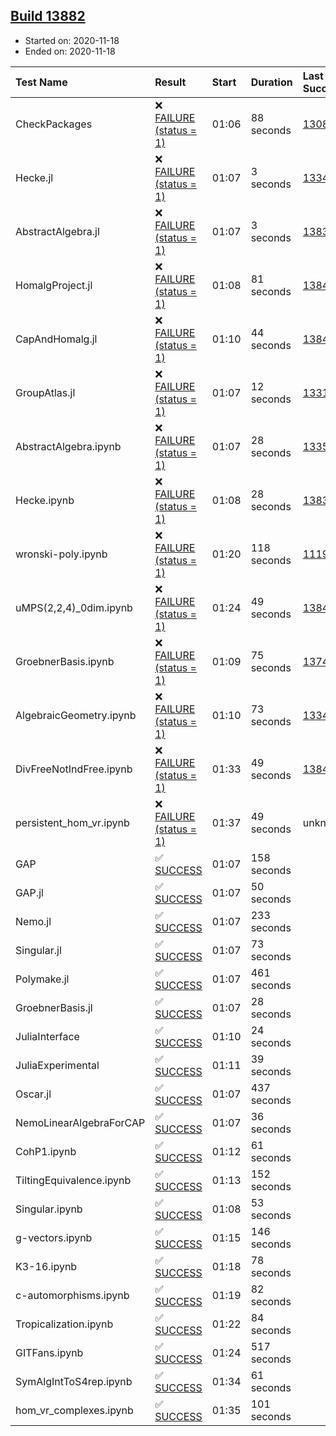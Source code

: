 ## [Build 13882](https://oscarci.mathematik.uni-kl.de/job/oscar/13882/)

* Started on: 2020-11-18
* Ended on: 2020-11-18

| Test Name    | Result | Start | Duration | Last Success | First Failure |
|:-------------|:-------|:------|:---------|:-------------|:--------------|
| CheckPackages | ❌ [FAILURE (status = 1)](https://oscarci.mathematik.uni-kl.de/job/oscar/13882/artifact/logs/build-13882/CheckPackages.log) | 01:06 | 88 seconds | [13085](https://oscarci.mathematik.uni-kl.de/job/oscar/13085/) | [13086](https://oscarci.mathematik.uni-kl.de/job/oscar/13086/) |
| Hecke.jl | ❌ [FAILURE (status = 1)](https://oscarci.mathematik.uni-kl.de/job/oscar/13882/artifact/logs/build-13882/Hecke.jl.log) | 01:07 | 3 seconds | [13341](https://oscarci.mathematik.uni-kl.de/job/oscar/13341/) | [13342](https://oscarci.mathematik.uni-kl.de/job/oscar/13342/) |
| AbstractAlgebra.jl | ❌ [FAILURE (status = 1)](https://oscarci.mathematik.uni-kl.de/job/oscar/13882/artifact/logs/build-13882/AbstractAlgebra.jl.log) | 01:07 | 3 seconds | [13837](https://oscarci.mathematik.uni-kl.de/job/oscar/13837/) | [13838](https://oscarci.mathematik.uni-kl.de/job/oscar/13838/) |
| HomalgProject.jl | ❌ [FAILURE (status = 1)](https://oscarci.mathematik.uni-kl.de/job/oscar/13882/artifact/logs/build-13882/HomalgProject.jl.log) | 01:08 | 81 seconds | [13845](https://oscarci.mathematik.uni-kl.de/job/oscar/13845/) | [13846](https://oscarci.mathematik.uni-kl.de/job/oscar/13846/) |
| CapAndHomalg.jl | ❌ [FAILURE (status = 1)](https://oscarci.mathematik.uni-kl.de/job/oscar/13882/artifact/logs/build-13882/CapAndHomalg.jl.log) | 01:10 | 44 seconds | [13845](https://oscarci.mathematik.uni-kl.de/job/oscar/13845/) | [13846](https://oscarci.mathematik.uni-kl.de/job/oscar/13846/) |
| GroupAtlas.jl | ❌ [FAILURE (status = 1)](https://oscarci.mathematik.uni-kl.de/job/oscar/13882/artifact/logs/build-13882/GroupAtlas.jl.log) | 01:07 | 12 seconds | [13311](https://oscarci.mathematik.uni-kl.de/job/oscar/13311/) | [13312](https://oscarci.mathematik.uni-kl.de/job/oscar/13312/) |
| AbstractAlgebra.ipynb | ❌ [FAILURE (status = 1)](https://oscarci.mathematik.uni-kl.de/job/oscar/13882/artifact/logs/build-13882/AbstractAlgebra.ipynb.log) | 01:07 | 28 seconds | [13355](https://oscarci.mathematik.uni-kl.de/job/oscar/13355/) | [13356](https://oscarci.mathematik.uni-kl.de/job/oscar/13356/) |
| Hecke.ipynb | ❌ [FAILURE (status = 1)](https://oscarci.mathematik.uni-kl.de/job/oscar/13882/artifact/logs/build-13882/Hecke.ipynb.log) | 01:08 | 28 seconds | [13837](https://oscarci.mathematik.uni-kl.de/job/oscar/13837/) | [13838](https://oscarci.mathematik.uni-kl.de/job/oscar/13838/) |
| wronski-poly.ipynb | ❌ [FAILURE (status = 1)](https://oscarci.mathematik.uni-kl.de/job/oscar/13882/artifact/logs/build-13882/wronski-poly.ipynb.log) | 01:20 | 118 seconds | [11192](https://oscarci.mathematik.uni-kl.de/job/oscar/11192/) | [11193](https://oscarci.mathematik.uni-kl.de/job/oscar/11193/) |
| uMPS(2,2,4)_0dim.ipynb | ❌ [FAILURE (status = 1)](https://oscarci.mathematik.uni-kl.de/job/oscar/13882/artifact/logs/build-13882/uMPS-2-2-4-_0dim.ipynb.log) | 01:24 | 49 seconds | [13841](https://oscarci.mathematik.uni-kl.de/job/oscar/13841/) | [13842](https://oscarci.mathematik.uni-kl.de/job/oscar/13842/) |
| GroebnerBasis.ipynb | ❌ [FAILURE (status = 1)](https://oscarci.mathematik.uni-kl.de/job/oscar/13882/artifact/logs/build-13882/GroebnerBasis.ipynb.log) | 01:09 | 75 seconds | [13748](https://oscarci.mathematik.uni-kl.de/job/oscar/13748/) | [13749](https://oscarci.mathematik.uni-kl.de/job/oscar/13749/) |
| AlgebraicGeometry.ipynb | ❌ [FAILURE (status = 1)](https://oscarci.mathematik.uni-kl.de/job/oscar/13882/artifact/logs/build-13882/AlgebraicGeometry.ipynb.log) | 01:10 | 73 seconds | [13341](https://oscarci.mathematik.uni-kl.de/job/oscar/13341/) | [13342](https://oscarci.mathematik.uni-kl.de/job/oscar/13342/) |
| DivFreeNotIndFree.ipynb | ❌ [FAILURE (status = 1)](https://oscarci.mathematik.uni-kl.de/job/oscar/13882/artifact/logs/build-13882/DivFreeNotIndFree.ipynb.log) | 01:33 | 49 seconds | [13845](https://oscarci.mathematik.uni-kl.de/job/oscar/13845/) | [13846](https://oscarci.mathematik.uni-kl.de/job/oscar/13846/) |
| persistent_hom_vr.ipynb | ❌ [FAILURE (status = 1)](https://oscarci.mathematik.uni-kl.de/job/oscar/13882/artifact/logs/build-13882/persistent_hom_vr.ipynb.log) | 01:37 | 49 seconds | unknown | unknown |
| GAP | ✅ [SUCCESS](https://oscarci.mathematik.uni-kl.de/job/oscar/13882/artifact/logs/build-13882/GAP.log) | 01:07 | 158 seconds |  |  |
| GAP.jl | ✅ [SUCCESS](https://oscarci.mathematik.uni-kl.de/job/oscar/13882/artifact/logs/build-13882/GAP.jl.log) | 01:07 | 50 seconds |  |  |
| Nemo.jl | ✅ [SUCCESS](https://oscarci.mathematik.uni-kl.de/job/oscar/13882/artifact/logs/build-13882/Nemo.jl.log) | 01:07 | 233 seconds |  |  |
| Singular.jl | ✅ [SUCCESS](https://oscarci.mathematik.uni-kl.de/job/oscar/13882/artifact/logs/build-13882/Singular.jl.log) | 01:07 | 73 seconds |  |  |
| Polymake.jl | ✅ [SUCCESS](https://oscarci.mathematik.uni-kl.de/job/oscar/13882/artifact/logs/build-13882/Polymake.jl.log) | 01:07 | 461 seconds |  |  |
| GroebnerBasis.jl | ✅ [SUCCESS](https://oscarci.mathematik.uni-kl.de/job/oscar/13882/artifact/logs/build-13882/GroebnerBasis.jl.log) | 01:07 | 28 seconds |  |  |
| JuliaInterface | ✅ [SUCCESS](https://oscarci.mathematik.uni-kl.de/job/oscar/13882/artifact/logs/build-13882/JuliaInterface.log) | 01:10 | 24 seconds |  |  |
| JuliaExperimental | ✅ [SUCCESS](https://oscarci.mathematik.uni-kl.de/job/oscar/13882/artifact/logs/build-13882/JuliaExperimental.log) | 01:11 | 39 seconds |  |  |
| Oscar.jl | ✅ [SUCCESS](https://oscarci.mathematik.uni-kl.de/job/oscar/13882/artifact/logs/build-13882/Oscar.jl.log) | 01:07 | 437 seconds |  |  |
| NemoLinearAlgebraForCAP | ✅ [SUCCESS](https://oscarci.mathematik.uni-kl.de/job/oscar/13882/artifact/logs/build-13882/NemoLinearAlgebraForCAP.log) | 01:07 | 36 seconds |  |  |
| CohP1.ipynb | ✅ [SUCCESS](https://oscarci.mathematik.uni-kl.de/job/oscar/13882/artifact/logs/build-13882/CohP1.ipynb.log) | 01:12 | 61 seconds |  |  |
| TiltingEquivalence.ipynb | ✅ [SUCCESS](https://oscarci.mathematik.uni-kl.de/job/oscar/13882/artifact/logs/build-13882/TiltingEquivalence.ipynb.log) | 01:13 | 152 seconds |  |  |
| Singular.ipynb | ✅ [SUCCESS](https://oscarci.mathematik.uni-kl.de/job/oscar/13882/artifact/logs/build-13882/Singular.ipynb.log) | 01:08 | 53 seconds |  |  |
| g-vectors.ipynb | ✅ [SUCCESS](https://oscarci.mathematik.uni-kl.de/job/oscar/13882/artifact/logs/build-13882/g-vectors.ipynb.log) | 01:15 | 146 seconds |  |  |
| K3-16.ipynb | ✅ [SUCCESS](https://oscarci.mathematik.uni-kl.de/job/oscar/13882/artifact/logs/build-13882/K3-16.ipynb.log) | 01:18 | 78 seconds |  |  |
| c-automorphisms.ipynb | ✅ [SUCCESS](https://oscarci.mathematik.uni-kl.de/job/oscar/13882/artifact/logs/build-13882/c-automorphisms.ipynb.log) | 01:19 | 82 seconds |  |  |
| Tropicalization.ipynb | ✅ [SUCCESS](https://oscarci.mathematik.uni-kl.de/job/oscar/13882/artifact/logs/build-13882/Tropicalization.ipynb.log) | 01:22 | 84 seconds |  |  |
| GITFans.ipynb | ✅ [SUCCESS](https://oscarci.mathematik.uni-kl.de/job/oscar/13882/artifact/logs/build-13882/GITFans.ipynb.log) | 01:24 | 517 seconds |  |  |
| SymAlgIntToS4rep.ipynb | ✅ [SUCCESS](https://oscarci.mathematik.uni-kl.de/job/oscar/13882/artifact/logs/build-13882/SymAlgIntToS4rep.ipynb.log) | 01:34 | 61 seconds |  |  |
| hom_vr_complexes.ipynb | ✅ [SUCCESS](https://oscarci.mathematik.uni-kl.de/job/oscar/13882/artifact/logs/build-13882/hom_vr_complexes.ipynb.log) | 01:35 | 101 seconds |  |  |
